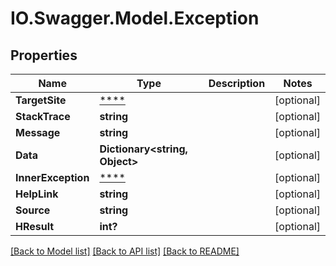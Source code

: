 # IO.Swagger.Model.Exception
## Properties

Name | Type | Description | Notes
------------ | ------------- | ------------- | -------------
**TargetSite** | [****](.md) |  | [optional] 
**StackTrace** | **string** |  | [optional] 
**Message** | **string** |  | [optional] 
**Data** | **Dictionary&lt;string, Object&gt;** |  | [optional] 
**InnerException** | [****](.md) |  | [optional] 
**HelpLink** | **string** |  | [optional] 
**Source** | **string** |  | [optional] 
**HResult** | **int?** |  | [optional] 

[[Back to Model list]](../README.md#documentation-for-models) [[Back to API list]](../README.md#documentation-for-api-endpoints) [[Back to README]](../README.md)

